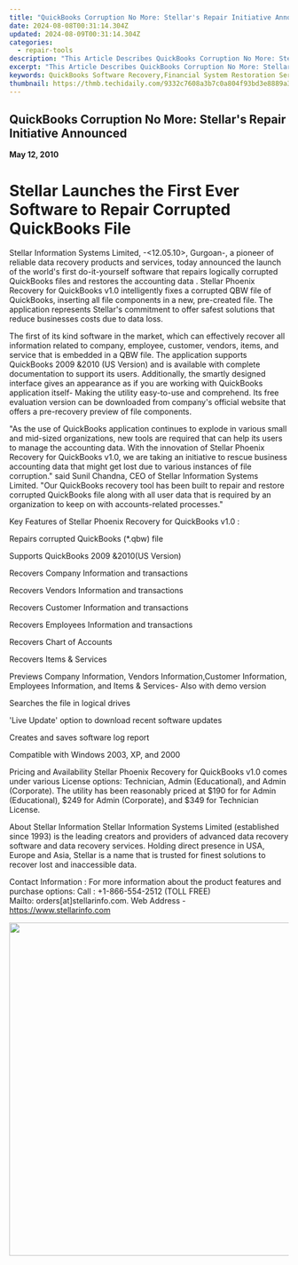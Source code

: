 ```yaml
---
title: "QuickBooks Corruption No More: Stellar's Repair Initiative Announced"
date: 2024-08-08T00:31:14.304Z
updated: 2024-08-09T00:31:14.304Z
categories:
  - repair-tools
description: "This Article Describes QuickBooks Corruption No More: Stellar's Repair Initiative Announced"
excerpt: "This Article Describes QuickBooks Corruption No More: Stellar's Repair Initiative Announced"
keywords: QuickBooks Software Recovery,Financial System Restoration Services,Stellar Tech Repairs Bookkeeping Issues,Data Integrity Solutions for Accountants,Professional Bookkeeping Corruption Fixes,Corporate Accounting Systems Security,QuickBooks Malfunction Resolution Services
thumbnail: https://thmb.techidaily.com/9332c7608a3b7c0a804f93bd3e8889a390304fedee62792e7be872d16bace959.jpg
---
```


## QuickBooks Corruption No More: Stellar's Repair Initiative Announced

**May 12, 2010**

# **Stellar Launches the First Ever Software to Repair Corrupted QuickBooks File**

 Stellar Information Systems Limited, -<12.05.10>, Gurgoan-, a pioneer of reliable data recovery products and services, today announced the launch of the world's first do-it-yourself software that repairs logically corrupted QuickBooks files and restores the accounting data . Stellar Phoenix Recovery for QuickBooks v1.0 intelligently fixes a corrupted QBW file of QuickBooks, inserting all file components in a new, pre-created file. The application represents Stellar's commitment to offer safest solutions that reduce businesses costs due to data loss.

 The first of its kind software in the market, which can effectively recover all information related to company, employee, customer, vendors, items, and service that is embedded in a QBW file. The application supports QuickBooks 2009 &2010 (US Version) and is available with complete documentation to support its users. Additionally, the smartly designed interface gives an appearance as if you are working with QuickBooks application itself- Making the utility easy-to-use and comprehend. Its free evaluation version can be downloaded from company's official website that offers a pre-recovery preview of file components.

 "As the use of QuickBooks application continues to explode in various small and mid-sized organizations, new tools are required that can help its users to manage the accounting data. With the innovation of Stellar Phoenix Recovery for QuickBooks v1.0, we are taking an initiative to rescue business accounting data that might get lost due to various instances of file corruption." said Sunil Chandna, CEO of Stellar Information Systems Limited. "Our QuickBooks recovery tool has been built to repair and restore corrupted QuickBooks file along with all user data that is required by an organization to keep on with accounts-related processes."

 Key Features of Stellar Phoenix Recovery for QuickBooks v1.0 :

 Repairs corrupted QuickBooks (\*.qbw) file

 Supports QuickBooks 2009 &2010(US Version)

 Recovers Company Information and transactions

 Recovers Vendors Information and transactions

 Recovers Customer Information and transactions

 Recovers Employees Information and transactions

 Recovers Chart of Accounts

 Recovers Items & Services

 Previews Company Information, Vendors Information,Customer Information, Employees Information, and Items & Services- Also with demo version

 Searches the file in logical drives

 'Live Update' option to download recent software updates

 Creates and saves software log report

 Compatible with Windows 2003, XP, and 2000

Pricing and Availability
 Stellar Phoenix Recovery for QuickBooks v1.0 comes under various License options: Technician, Admin (Educational), and Admin (Corporate). The utility has been reasonably priced at $190 for for Admin (Educational), $249 for Admin (Corporate), and $349 for Technician License.

About Stellar Information
 Stellar Information Systems Limited (established since 1993) is the leading creators and providers of advanced data recovery software and data recovery services. Holding direct presence in USA, Europe and Asia, Stellar is a name that is trusted for finest solutions to recover lost and inaccessible data.

Contact Information :
 For more information about the product features and purchase options:
Call : +1-866-554-2512 (TOLL FREE)  
 Mailto: orders\[at\]stellarinfo.com.
Web Address \- <https://www.stellarinfo.com>

<ins class="adsbygoogle"
     style="display:block"
     data-ad-format="autorelaxed"
     data-ad-client="ca-pub-7571918770474297"
     data-ad-slot="1223367746"></ins>



<ins class="adsbygoogle"
     style="display:block"
     data-ad-client="ca-pub-7571918770474297"
     data-ad-slot="8358498916"
     data-ad-format="auto"
     data-full-width-responsive="true"></ins>



<!-- affiliate ads begin -->
<a href="https://appsumo.8odi.net/c/5597632/2075482/7443" target="_top" id="2075482"><img src="//a.impactradius-go.com/display-ad/7443-2075482" border="0" alt="" width="1200" height="600"/></a><img height="0" width="0" src="https://appsumo.8odi.net/i/5597632/2075482/7443" style="position:absolute;visibility:hidden;" border="0" />
<!-- affiliate ads end -->